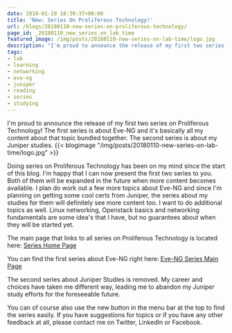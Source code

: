 ```yaml
---
date: 2018-01-10 18:39:37+00:00
title: 'New: Series On Proliferous Technology!'
url: /blogs/20180110-new-series-on-proliferous-technology/
page_id: _20180110_new_series_on_lab_time
featured_image: /img/posts/20180110-new-series-on-lab-time/logo.jpg
description: "I'm proud to announce the release of my first two series on Proliferous Technology!"
tags:
- lab
- learning
- networking
- eve-ng
- juniper
- reading
- series
- studying
---
```


I'm proud to announce the release of my first two series on Proliferous Technology! The first series is about Eve-NG and it's basically all my content about that topic bundled together. The second series is about my Juniper studies.
{{< blogimage "/img/posts/20180110-new-series-on-lab-time/logo.jpg" >}}
<!-- more -->
Doing series on Proliferous Technology has been on my mind since the start of this blog. I'm happy that I can now present the first two series to you. Both of them will be expanded in the future when more content becomes available. I plan do work out a few more topics about Eve-NG and since I'm planning on getting some cool certs from Juniper, the series about my studies for them will definitely see more content too. I want to do additional topics as well. Linux networking, Openstack basics and networking fundamentals are some idea's that I have, but no guarantees about when they will be started yet.

The main page that links to all series on Proliferous Technology is located here:
[Series Home Page](/series/)

You can find the first series about Eve-NG right here:
[Eve-NG Series Main Page](/series/eve-ng/)

The second series about Juniper Studies is removed. My career and choices have taken me different way, leading me to abandon my Juniper study efforts for the foreseeable future.

You can of course also use the new button in the menu bar at the top to find the series easily. If you have suggestions for topics or if you have any other feedback at all, please contact me on Twitter, LinkedIn or Facebook.
